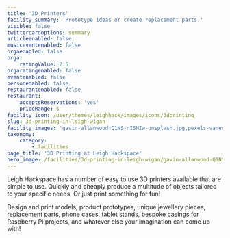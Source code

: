 ```yaml
---
title: '3D Printers'
facility_summary: 'Prototype ideas or create replacement parts.'
visible: false
twittercardoptions: summary
articleenabled: false
musiceventenabled: false
orgaenabled: false
orga:
    ratingValue: 2.5
orgaratingenabled: false
eventenabled: false
personenabled: false
restaurantenabled: false
restaurant:
    acceptsReservations: 'yes'
    priceRange: $
facility_icon: /user/themes/leighhack/images/icons/3dprinting
slug: 3d-printing-in-leigh-wigan
facility_images: 'gavin-allanwood-Q1NS-nISNIw-unsplash.jpg,pexels-vanessa-loring-7869229.jpg'
taxonomy:
    category:
        - facilities
page_title: '3D Printing at Leigh Hackspace'
hero_image: /facilities/3d-printing-in-leigh-wigan/gavin-allanwood-Q1NS-nISNIw-unsplash.jpg
---
```


Leigh Hackspace has a number of easy to use 3D printers available that are simple to use. Quickly and cheaply produce a multitude of objects tailored to your specific needs. Or just print something for fun!

Design and print models, product prototypes, unique jewellery pieces, replacement parts, phone cases, tablet stands, bespoke casings for Raspberry Pi projects, and whatever else your imagination can come up with!
